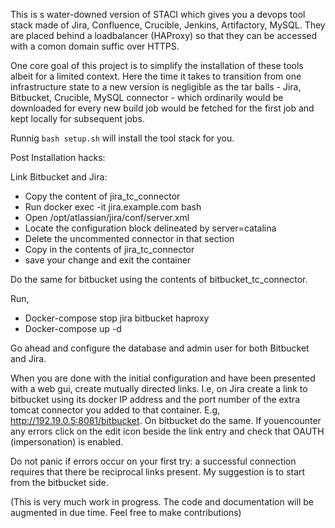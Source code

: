 This is s water-downed version of STACI which gives you a devops tool stack made of Jira, Confluence, Crucible, Jenkins, Artifactory, MySQL. They are placed behind a loadbalancer (HAProxy) so that they can be accessed with a comon domain suffic over HTTPS.

One core goal of this project is to simplify the installation of these tools albeit for a limited context. Here the time it takes to transition from one infrastructure state to a new version is negligible as the tar balls - Jira, Bitbucket, Crucible, MySQL connector -  which ordinarily would be downloaded for every new build job would be fetched for the first job and kept locally for subsequent jobs.



Runnig `bash setup.sh` will install the tool stack for you.

Post Installation hacks:

Link Bitbucket and Jira:

- Copy the content of jira_tc_connector
- Run docker exec -it jira.example.com bash
- Open /opt/atlassian/jira/conf/server.xml
- Locate the configuration block delineated by server=catalina
- Delete the uncommented connector in that section
- Copy in the contents of jira_tc_connector
- save your change and exit the container

Do the same for bitbucket using the contents of bitbucket_tc_connector.

Run,
- Docker-compose stop jira bitbucket haproxy
- Docker-compose up -d

Go ahead and configure the database and admin user for both Bitbucket and Jira. 

When you are done with the initial configuration and have been presented with a web gui, create mutually directed links. I.e, on Jira create a link to bitbucket using its docker IP address and the port number of the extra tomcat connector you added to that container. E.g, http://192.19.0.5:8081/bitbucket. On bitbucket do the same. If youencounter any errors click on the edit icon beside the link entry and check that OAUTH (impersonation) is enabled.

Do not panic if errors occur on your first try: a successful connection requires that there be reciprocal links present. My suggestion is to start from the bitbucket side.


(This is very much work in progress. The code and documentation will be augmented in due time. Feel free to make contributions)
